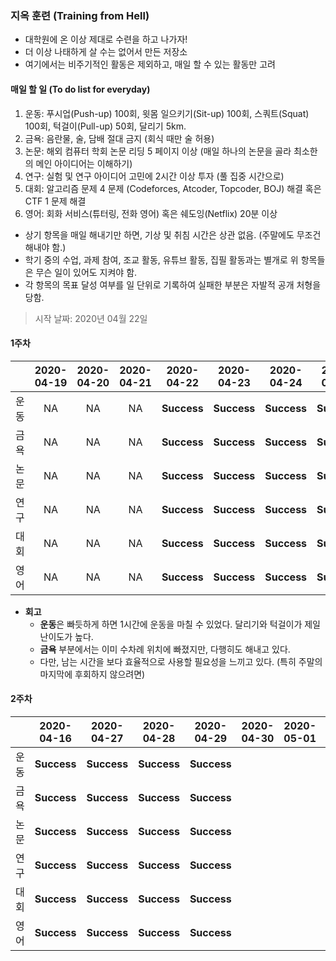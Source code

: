 ### 지옥 훈련 (Training from Hell)

* 대학원에 온 이상 제대로 수련을 하고 나가자!
* 더 이상 나태하게 살 수는 없어서 만든 저장소
* 여기에서는 비주기적인 활동은 제외하고, 매일 할 수 있는 활동만 고려

#### 매일 할 일 (To do list for everyday)

1. 운동: 푸시업(Push-up) 100회, 윗몸 일으키기(Sit-up) 100회, 스쿼트(Squat) 100회, 턱걸이(Pull-up) 50회, 달리기 5km.
2. 금욕: 음란물, 술, 담배 절대 금지 (회식 때만 술 허용)
3. 논문: 해외 컴퓨터 학회 논문 리딩 5 페이지 이상 (매일 하나의 논문을 골라 최소한의 메인 아이디어는 이해하기)
4. 연구: 실험 및 연구 아이디어 고민에 2시간 이상 투자 (풀 집중 시간으로)
5. 대회: 알고리즘 문제 4 문제 (Codeforces, Atcoder, Topcoder, BOJ) 해결 혹은 CTF 1 문제 해결
6. 영어: 회화 서비스(튜터링, 전화 영어) 혹은 쉐도잉(Netflix) 20분 이상

* 상기 항목을 매일 해내기만 하면, 기상 및 취침 시간은 상관 없음. (주말에도 무조건 해내야 함.)
* 학기 중의 수업, 과제 참여, 조교 활동, 유튜브 활동, 집필 활동과는 별개로 위 항목들은 무슨 일이 있어도 지켜야 함.
* 각 항목의 목표 달성 여부를 일 단위로 기록하여 실패한 부분은 자발적 공개 처형을 당함.

> 시작 날짜: 2020년 04월 22일

#### 1주차

||2020-04-19|2020-04-20|2020-04-21|2020-04-22|2020-04-23|2020-04-24|2020-04-25|
|:--------:|:--------:|:--------:|:--------:|:--------:|:--------:|:--------:|:--------:|
|운동|NA|NA|NA|**Success**|**Success**|**Success**|**Success**|
|금욕|NA|NA|NA|**Success**|**Success**|**Success**|**Success**|
|논문|NA|NA|NA|**Success**|**Success**|**Success**|**Success**|
|연구|NA|NA|NA|**Success**|**Success**|**Success**|**Success**|
|대회|NA|NA|NA|**Success**|**Success**|**Success**|**Success**|
|영어|NA|NA|NA|**Success**|**Success**|**Success**|**Success**|

* <b>회고</b>
  * <b>운동</b>은 빠듯하게 하면 1시간에 운동을 마칠 수 있었다. 달리기와 턱걸이가 제일 난이도가 높다.
  * <b>금욕</b> 부분에서는 이미 수차례 위치에 빠졌지만, 다행히도 해내고 있다.
  * 다만, 남는 시간을 보다 효율적으로 사용할 필요성을 느끼고 있다. (특히 주말의 마지막에 후회하지 않으려면)

#### 2주차

||2020-04-16|2020-04-27|2020-04-28|2020-04-29|2020-04-30|2020-05-01|2020-05-02|
|:--------:|:--------:|:--------:|:--------:|:--------:|:--------:|:--------:|:--------:|
|운동|**Success**|**Success**|**Success**|**Success**||||
|금욕|**Success**|**Success**|**Success**|**Success**||||
|논문|**Success**|**Success**|**Success**|**Success**||||
|연구|**Success**|**Success**|**Success**|**Success**||||
|대회|**Success**|**Success**|**Success**|**Success**||||
|영어|**Success**|**Success**|**Success**|**Success**||||
